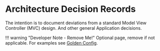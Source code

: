 # Architecture Decision Records

The intention is to document deviations from a standard Model View Controller (MVC) design. And other general Application decisions.

!!! warning "Developer Note - Remove Me!"
    Optional page, remove if not applicable.
    For examples see [Golden Config](https://github.com/nautobot/nautobot-app-golden-config/blob/develop/docs/dev/arch_decision.md).
